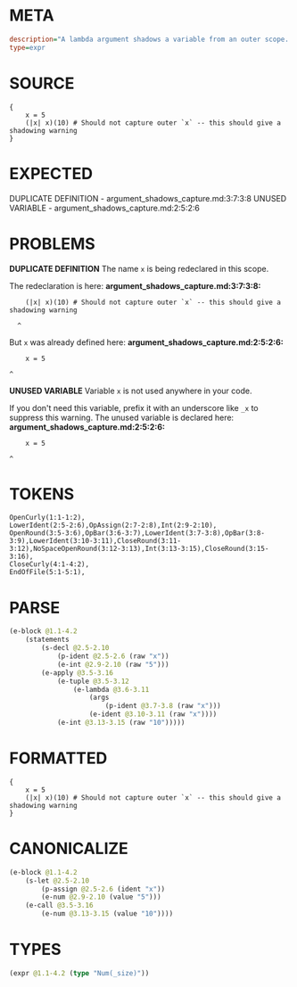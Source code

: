 # META
~~~ini
description="A lambda argument shadows a variable from an outer scope. The lambda should use the argument, not the captured variable."
type=expr
~~~
# SOURCE
~~~roc
{
    x = 5
    (|x| x)(10) # Should not capture outer `x` -- this should give a shadowing warning
}
~~~
# EXPECTED
DUPLICATE DEFINITION - argument_shadows_capture.md:3:7:3:8
UNUSED VARIABLE - argument_shadows_capture.md:2:5:2:6
# PROBLEMS
**DUPLICATE DEFINITION**
The name `x` is being redeclared in this scope.

The redeclaration is here:
**argument_shadows_capture.md:3:7:3:8:**
```roc
    (|x| x)(10) # Should not capture outer `x` -- this should give a shadowing warning
```
      ^

But `x` was already defined here:
**argument_shadows_capture.md:2:5:2:6:**
```roc
    x = 5
```
    ^


**UNUSED VARIABLE**
Variable `x` is not used anywhere in your code.

If you don't need this variable, prefix it with an underscore like `_x` to suppress this warning.
The unused variable is declared here:
**argument_shadows_capture.md:2:5:2:6:**
```roc
    x = 5
```
    ^


# TOKENS
~~~zig
OpenCurly(1:1-1:2),
LowerIdent(2:5-2:6),OpAssign(2:7-2:8),Int(2:9-2:10),
OpenRound(3:5-3:6),OpBar(3:6-3:7),LowerIdent(3:7-3:8),OpBar(3:8-3:9),LowerIdent(3:10-3:11),CloseRound(3:11-3:12),NoSpaceOpenRound(3:12-3:13),Int(3:13-3:15),CloseRound(3:15-3:16),
CloseCurly(4:1-4:2),
EndOfFile(5:1-5:1),
~~~
# PARSE
~~~clojure
(e-block @1.1-4.2
	(statements
		(s-decl @2.5-2.10
			(p-ident @2.5-2.6 (raw "x"))
			(e-int @2.9-2.10 (raw "5")))
		(e-apply @3.5-3.16
			(e-tuple @3.5-3.12
				(e-lambda @3.6-3.11
					(args
						(p-ident @3.7-3.8 (raw "x")))
					(e-ident @3.10-3.11 (raw "x"))))
			(e-int @3.13-3.15 (raw "10")))))
~~~
# FORMATTED
~~~roc
{
	x = 5
	(|x| x)(10) # Should not capture outer `x` -- this should give a shadowing warning
}
~~~
# CANONICALIZE
~~~clojure
(e-block @1.1-4.2
	(s-let @2.5-2.10
		(p-assign @2.5-2.6 (ident "x"))
		(e-num @2.9-2.10 (value "5")))
	(e-call @3.5-3.16
		(e-num @3.13-3.15 (value "10"))))
~~~
# TYPES
~~~clojure
(expr @1.1-4.2 (type "Num(_size)"))
~~~

